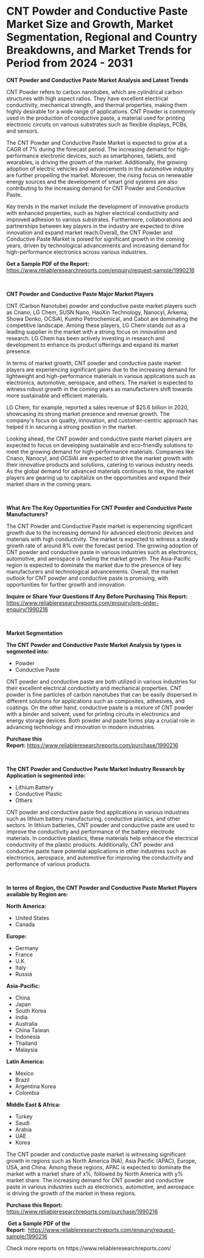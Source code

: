 <p><h1>CNT Powder and Conductive Paste Market Size and Growth, Market Segmentation, Regional and Country Breakdowns, and Market Trends for Period from 2024 -  2031</h1></p><p><strong>CNT Powder and Conductive Paste Market Analysis and Latest Trends</strong></p>
<p><p>CNT Powder refers to carbon nanotubes, which are cylindrical carbon structures with high aspect ratios. They have excellent electrical conductivity, mechanical strength, and thermal properties, making them highly desirable for a wide range of applications. CNT Powder is commonly used in the production of conductive paste, a material used for printing electronic circuits on various substrates such as flexible displays, PCBs, and sensors.</p><p>The CNT Powder and Conductive Paste Market is expected to grow at a CAGR of 7% during the forecast period. The increasing demand for high-performance electronic devices, such as smartphones, tablets, and wearables, is driving the growth of the market. Additionally, the growing adoption of electric vehicles and advancements in the automotive industry are further propelling the market. Moreover, the rising focus on renewable energy sources and the development of smart grid systems are also contributing to the increasing demand for CNT Powder and Conductive Paste.</p><p>Key trends in the market include the development of innovative products with enhanced properties, such as higher electrical conductivity and improved adhesion to various substrates. Furthermore, collaborations and partnerships between key players in the industry are expected to drive innovation and expand market reach.Overall, the CNT Powder and Conductive Paste Market is poised for significant growth in the coming years, driven by technological advancements and increasing demand for high-performance electronics across various industries.</p></p>
<p><strong>Get a Sample PDF of the Report:&nbsp;</strong> <a href="https://www.reliableresearchreports.com/enquiry/request-sample/1990216">https://www.reliableresearchreports.com/enquiry/request-sample/1990216</a></p>
<p>&nbsp;</p>
<p><strong>CNT Powder and Conductive Paste Major Market Players</strong></p>
<p><p>CNT (Carbon Nanotube) powder and conductive paste market players such as Cnano, LG Chem, SUSN Nano, HaoXin Technology, Nanocyl, Arkema, Showa Denko, OCSiAI, Kumho Petrochemical, and Cabot are dominating the competitive landscape. Among these players, LG Chem stands out as a leading supplier in the market with a strong focus on innovation and research. LG Chem has been actively investing in research and development to enhance its product offerings and expand its market presence.</p><p>In terms of market growth, CNT powder and conductive paste market players are experiencing significant gains due to the increasing demand for lightweight and high-performance materials in various applications such as electronics, automotive, aerospace, and others. The market is expected to witness robust growth in the coming years as manufacturers shift towards more sustainable and efficient materials.</p><p>LG Chem, for example, reported a sales revenue of $25.6 billion in 2020, showcasing its strong market presence and revenue growth. The company's focus on quality, innovation, and customer-centric approach has helped it in securing a strong position in the market.</p><p>Looking ahead, the CNT powder and conductive paste market players are expected to focus on developing sustainable and eco-friendly solutions to meet the growing demand for high-performance materials. Companies like Cnano, Nanocyl, and OCSiAI are expected to drive the market growth with their innovative products and solutions, catering to various industry needs. As the global demand for advanced materials continues to rise, the market players are gearing up to capitalize on the opportunities and expand their market share in the coming years.</p></p>
<p>&nbsp;</p>
<p><strong>What Are The Key Opportunities For CNT Powder and Conductive Paste Manufacturers?</strong></p>
<p><p>The CNT Powder and Conductive Paste market is experiencing significant growth due to the increasing demand for advanced electronic devices and materials with high conductivity. The market is expected to witness a steady growth rate of around 8% over the forecast period. The growing adoption of CNT powder and conductive paste in various industries such as electronics, automotive, and aerospace is fueling the market growth. The Asia-Pacific region is expected to dominate the market due to the presence of key manufacturers and technological advancements. Overall, the market outlook for CNT powder and conductive paste is promising, with opportunities for further growth and innovation.</p></p>
<p><strong>Inquire or Share Your Questions If Any Before Purchasing This Report:</strong> <a href="https://www.reliableresearchreports.com/enquiry/pre-order-enquiry/1990216">https://www.reliableresearchreports.com/enquiry/pre-order-enquiry/1990216</a></p>
<p>&nbsp;</p>
<p><strong>Market Segmentation</strong></p>
<p><strong>The CNT Powder and Conductive Paste Market Analysis by types is segmented into:</strong></p>
<p><ul><li>Powder</li><li>Conductive Paste</li></ul></p>
<p><p>CNT powder and conductive paste are both utilized in various industries for their excellent electrical conductivity and mechanical properties. CNT powder is fine particles of carbon nanotubes that can be easily dispersed in different solutions for applications such as composites, adhesives, and coatings. On the other hand, conductive paste is a mixture of CNT powder with a binder and solvent, used for printing circuits in electronics and energy storage devices. Both powder and paste forms play a crucial role in advancing technology and innovation in modern industries.</p></p>
<p><strong>Purchase this Report:&nbsp;</strong><a href="https://www.reliableresearchreports.com/purchase/1990216">https://www.reliableresearchreports.com/purchase/1990216</a></p>
<p>&nbsp;</p>
<p><strong>The CNT Powder and Conductive Paste Market Industry Research by Application is segmented into:</strong></p>
<p><ul><li>Lithium Battery</li><li>Conductive Plastic</li><li>Others</li></ul></p>
<p><p>CNT powder and conductive paste find applications in various industries such as lithium battery manufacturing, conductive plastics, and other sectors. In lithium batteries, CNT powder and conductive paste are used to improve the conductivity and performance of the battery electrode materials. In conductive plastics, these materials help enhance the electrical conductivity of the plastic products. Additionally, CNT powder and conductive paste have potential applications in other industries such as electronics, aerospace, and automotive for improving the conductivity and performance of various products.</p></p>
<p>&nbsp;</p>
<p><strong>In terms of Region, the CNT Powder and Conductive Paste Market Players available by Region are:</strong></p>
<p>
    <p> <strong> North America: </strong>
        <ul>
            <li>United States</li>
            <li>Canada</li>
        </ul>
        </p> 
    <p> <strong> Europe: </strong>
        <ul>
            <li>Germany</li>
            <li>France</li>
            <li>U.K.</li>
            <li>Italy</li>
            <li>Russia</li>
        </ul>
        </p> 
    <p> <strong> Asia-Pacific: </strong>
        <ul>
            <li>China</li>
            <li>Japan</li>
            <li>South Korea</li>
            <li>India</li>
            <li>Australia</li>
            <li>China Taiwan</li>
            <li>Indonesia</li>
            <li>Thailand</li>
            <li>Malaysia</li>
        </ul>
        </p> 
    <p> <strong> Latin America: </strong>
        <ul>
            <li>Mexico</li>
            <li>Brazil</li>
            <li>Argentina Korea</li>
            <li>Colombia</li>
        </ul>
        </p> 
    <p> <strong> Middle East & Africa: </strong>
        <ul>
            <li>Turkey</li>
            <li>Saudi</li>
            <li>Arabia</li>
            <li>UAE</li>
            <li>Korea</li>
        </ul>
    </p>
    </p>
<p><p>The CNT powder and conductive paste market is witnessing significant growth in regions such as North America (NA), Asia Pacific (APAC), Europe, USA, and China. Among these regions, APAC is expected to dominate the market with a market share of x%, followed by North America with y% market share. The increasing demand for CNT powder and conductive paste in various industries such as electronics, automotive, and aerospace is driving the growth of the market in these regions.</p></p>
<p><strong>Purchase this Report: </strong><a href="https://www.reliableresearchreports.com/purchase/1990216">https://www.reliableresearchreports.com/purchase/1990216</a></p>
<p>&nbsp;<strong>Get a Sample PDF of the Report:&nbsp;&nbsp;</strong><a href="https://www.reliableresearchreports.com/enquiry/request-sample/1990216">https://www.reliableresearchreports.com/enquiry/request-sample/1990216</a></p>
<p><strong></strong></p>
<p>Check more reports on https://www.reliableresearchreports.com/</p>